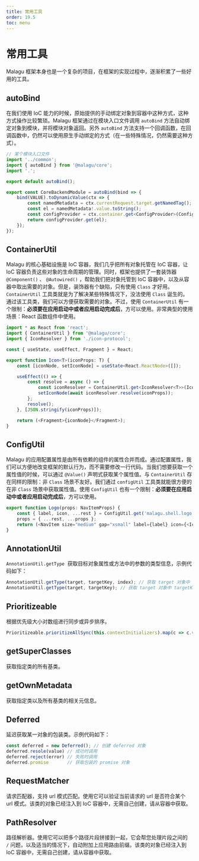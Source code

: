 ```yaml
---
title: 常用工具
order: 19.5
toc: menu
---
```


# 常用工具

Malagu 框架本身也是一个复杂的项目，在框架的实现过程中，逐渐积累了一些好用的工具。


## autoBind


在我们使用 IoC 能力的时候，原始提供的手动绑定对象到容器中这种方式，这种方式操作比较繁琐。Malagu 框架通过在模块入口文件调用 `autoBind` 方法自动绑定对象到模块，并将模块对象返回。另外 `autoBind` 方法支持一个回调函数，在回调函数中，仍然可以使用原生手动绑定的方式（在一些特殊情况，仍然需要这种方式）。


```typescript
// 某个模块入口文件
import '../common';
import { autoBind } from '@malagu/core';
import '.';

export default autoBind();

```
```typescript
export const CoreBackendModule = autoBind(bind => {
    bind(VALUE).toDynamicValue(ctx => {
        const namedMetadata = ctx.currentRequest.target.getNamedTag();
        const el = namedMetadata!.value.toString();
        const configProvider = ctx.container.get<ConfigProvider>(ConfigProvider);
        return configProvider.get(el);
    });
});
```
## ContainerUtil


Malagu 的核心基础设施是 IoC 容器，我们几乎把所有对象托管在 IoC 容器，让 IoC 容器负责这些对象的生命周期的管理。同时，框架也提供了一套装饰器 `@Component()` 、 `@Autowired()` ，帮助我们把对象托管到 IoC 容器中，以及从容器中取出需要的对象。但是，装饰器有个缺陷，只有使用 `Class` 才好用。 `ContainerUtil` 工具类就是为了解决某些特殊情况下，没法使用 `Class` 诞生的。通过该工具类，我们可以方便获取需要的对象。不过，使用 `ContainerUtil` 有一个限制：**必须要在应用启动中或者应用启动完成后**，方可以使用。非常典型的使用场景：React 函数组件中使用。


```typescript
import * as React from 'react';
import { ContainerUtil } from '@malagu/core';
import { IconResolver } from './icon-protocol';

const { useState, useEffect, Fragment } = React;

export function Icon<T>(iconProps: T) {
    const [iconNode, setIconNode] = useState<React.ReactNode>([]);

    useEffect(() => {
        const resolve = async () => {
            const iconResolver = ContainerUtil.get<IconResolver<T>>(IconResolver);
            setIconNode(await iconResolver.resolve(iconProps));
        };
        resolve();
    }, [JSON.stringify(iconProps)]);

    return (<Fragment>{iconNode}</Fragment>);
}
```


## ConfigUtil


Malagu 的应用配置属性是由所有依赖的组件的属性合并而成。通过配置属性，我们可以方便地改变框架的默认行为，而不需要修改一行代码。当我们想要获取一个属性值的时候，可以通过 `@Value()` 声明式获取某个属性值。与 `ContainerUtil` 存在同样的限制：非 `Class` 场景不友好。我们通过 `configUtil` 工具类就能很方便的在非 `Class` 场景中获取属性值。使用 `ConfigUtil` 也有一个限制：**必须要在应用启动中或者应用启动完成后**，方可以使用。


```typescript
export function Logo(props: NavItemProps) {
    const { label, icon, ...rest } = ConfigUtil.get('malagu.shell.logo');
    props = { ...rest, ...props };
    return (<NavItem size="medium" gap="xsmall" label={label} icon={<Icon icon={icon}/>} hoverIndicator={false} activatable={false} {...props}/>);
}
```


## AnnotationUtil
`AnnotationUtil.getType`  获取目标对象属性或方法中的参数的类型信息，示例代码如下：
```typescript
AnnotationUtil.getType(target, targetKey, index); // 获取 target 对象中 targetKey 方法的第 index + 1 个参数的类型
AnnotationUtil.getType(target, targetKey); // 获取 target 对象中 targetKey 属性的类型
```


## Prioritizeable


根据优先级大小对数组进行同步或异步排序。


```typescript
Prioritizeable.prioritizeAllSync(this.contextInitializers).map(c => c.value);
```


## getSuperClasses


获取指定类的所有基类。


## getOwnMetadata


获取指定类以及所有基类的相关元信息。


## Deferred


延迟获取某一对象的包装类。示例代码如下：
```typescript
const deferred = new Deferred(); // 创建 deferred 对象
deferred.resole(value) // 成功时调用
deferred.reject(error) // 失败时调用
deferred.promise       // 获取包装的 promise 对象
```
## RequestMatcher


请求匹配器，支持 url 模式匹配。使用它可以验证当前请求的 url 是否符合某个 url 模式。该类的对象已经注入到 IoC 容器中，无需自己创建，请从容器中获取。

## PathResolver


路径解析器。使用它可以把多个路径片段拼接到一起，它会帮您处理片段之间的 `/` 问题，以及适当的情况下，自动附加上应用路由前缀。该类的对象已经注入到 IoC 容器中，无需自己创建，请从容器中获取。


